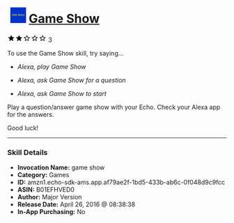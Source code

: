 # &nbsp;<img src="skill_icon" alt="Game Show icon" width="36"> [Game Show](http://alexa.amazon.com/#skills/amzn1.echo-sdk-ams.app.af79ae2f-1bd5-433b-ab6c-0f048d9c9fcc)
![2 stars](../../images/ic_star_black_18dp_1x.png)![2 stars](../../images/ic_star_black_18dp_1x.png)![2 stars](../../images/ic_star_border_black_18dp_1x.png)![2 stars](../../images/ic_star_border_black_18dp_1x.png)![2 stars](../../images/ic_star_border_black_18dp_1x.png) 3

To use the Game Show skill, try saying...

* *Alexa, play Game Show*

* *Alexa, ask Game Show for a question*

* *Alexa, ask Game Show to start*

Play a question/answer game show with your Echo. Check your Alexa app for the answers.

Good luck!

***

### Skill Details

* **Invocation Name:** game show
* **Category:** Games
* **ID:** amzn1.echo-sdk-ams.app.af79ae2f-1bd5-433b-ab6c-0f048d9c9fcc
* **ASIN:** B01EFHVED0
* **Author:** Major Version
* **Release Date:** April 26, 2016 @ 08:38:38
* **In-App Purchasing:** No
